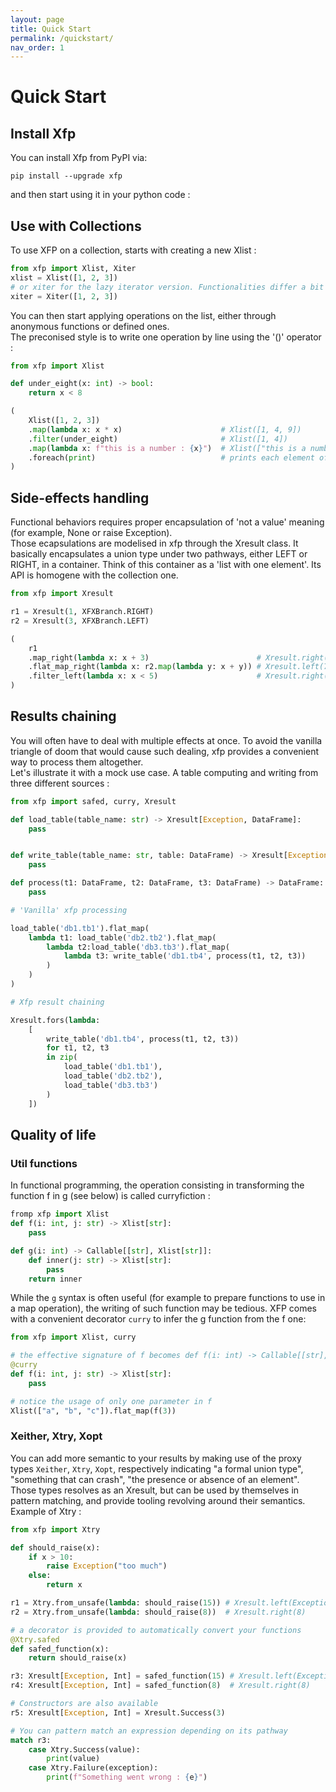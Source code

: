 ```yaml
---
layout: page
title: Quick Start
permalink: /quickstart/
nav_order: 1
---
```


<h1 style="font-weight: bold">Quick Start</h1>

<h2>Install Xfp</h2>

You can install Xfp from PyPI via:
```shell
pip install --upgrade xfp
```

and then start using it in your python code : 

## Use with Collections

To use XFP on a collection, starts with creating a new Xlist :
```python
from xfp import Xlist, Xiter
xlist = Xlist([1, 2, 3])
# or xiter for the lazy iterator version. Functionalities differ a bit however
xiter = Xiter([1, 2, 3])
```

You can then start applying operations on the list, either through anonymous functions or defined ones.  
The  preconised style is to write one operation by line using the '()' operator :

```python
from xfp import Xlist

def under_eight(x: int) -> bool:
    return x < 8

(
    Xlist([1, 2, 3])
    .map(lambda x: x * x)                      # Xlist([1, 4, 9])
    .filter(under_eight)                       # Xlist([1, 4])
    .map(lambda x: f"this is a number : {x}")  # Xlist(["this is a number : 1", "this is a number : 4"])
    .foreach(print)                            # prints each element of the list, return None
)
```

## Side-effects handling

Functional behaviors requires proper encapsulation of 'not a value' meaning (for example, None or raise Exception).  
Those ecapsulations are modelised in xfp through the Xresult class. It basically encapsulates a union type under two pathways, either LEFT or RIGHT, in a container. Think of this container as a 'list with one element'. Its API is homogene with the collection one.
```python
from xfp import Xresult

r1 = Xresult(1, XFXBranch.RIGHT)
r2 = Xresult(3, XFXBranch.LEFT)

(
    r1
    .map_right(lambda x: x + 3)                        # Xresult.right(4)
    .flat_map_right(lambda x: r2.map(lambda y: x + y)) # Xresult.left(7)
    .filter_left(lambda x: x < 5)                      # Xresult.right(XresultError(...)) 
)
```

## Results chaining

You will often have to deal with multiple effects at once. To avoid the vanilla triangle of doom that would cause such dealing, xfp provides a convenient way to process them altogether.  
Let's illustrate it with a mock use case. A table computing and writing from three different sources : 

```python
from xfp import safed, curry, Xresult

def load_table(table_name: str) -> Xresult[Exception, DataFrame]:
    pass


def write_table(table_name: str, table: DataFrame) -> Xresult[Exception, None]:
    pass

def process(t1: DataFrame, t2: DataFrame, t3: DataFrame) -> DataFrame:
    pass

# 'Vanilla' xfp processing

load_table('db1.tb1').flat_map(
    lambda t1: load_table('db2.tb2').flat_map(
        lambda t2:load_table('db3.tb3').flat_map(
            lambda t3: write_table('db1.tb4', process(t1, t2, t3))
        )
    )
)

# Xfp result chaining

Xresult.fors(lambda:
    [
        write_table('db1.tb4', process(t1, t2, t3))
        for t1, t2, t3
        in zip(
            load_table('db1.tb1'),
            load_table('db2.tb2'),
            load_table('db3.tb3')
        )
    ])
```

## Quality of life

### Util functions

In functional programming, the operation consisting in transforming the function f in g (see below) is called curryfiction : 
```python
fromp xfp import Xlist
def f(i: int, j: str) -> Xlist[str]:
    pass

def g(i: int) -> Callable[[str], Xlist[str]]:
    def inner(j: str) -> Xlist[str]:
        pass
    return inner
```

While the `g` syntax is often useful (for example to prepare functions to use in a map operation), the writing of such function may be tedious.
XFP comes with a convenient decorator `curry` to infer the g function from the f one:

```python
from xfp import Xlist, curry

# the effective signature of f becomes def f(i: int) -> Callable[[str], Xlist[str]]
@curry
def f(i: int, j: str) -> Xlist[str]:
    pass

# notice the usage of only one parameter in f
Xlist(["a", "b", "c"]).flat_map(f(3))
```

### Xeither, Xtry, Xopt

You can add more semantic to your results by making use of the proxy types `Xeither`, `Xtry`, `Xopt`, respectively indicating "a formal union type", "something that can crash", "the presence or absence of an element".  
Those types resolves as an Xresult, but can be used by themselves in pattern matching, and provide tooling revolving around their semantics. Example of Xtry :

```python
from xfp import Xtry

def should_raise(x):
    if x > 10:
        raise Exception("too much")
    else:
        return x

r1 = Xtry.from_unsafe(lambda: should_raise(15)) # Xresult.left(Exception("too much"))
r2 = Xtry.from_unsafe(lambda: should_raise(8))  # Xresult.right(8)

# a decorator is provided to automatically convert your functions
@Xtry.safed
def safed_function(x):
    return should_raise(x)

r3: Xresult[Exception, Int] = safed_function(15) # Xresult.left(Exception("too much"))
r4: Xresult[Exception, Int] = safed_function(8)  # Xresult.right(8)

# Constructors are also available
r5: Xresult[Exception, Int] = Xresult.Success(3)

# You can pattern match an expression depending on its pathway
match r3:
    case Xtry.Success(value):
        print(value)
    case Xtry.Failure(exception):
        print(f"Something went wrong : {e}")
```
